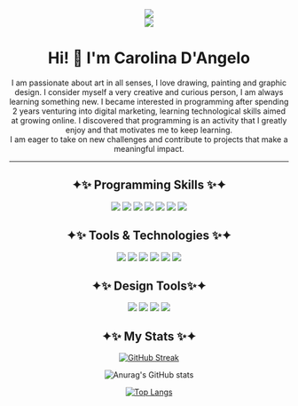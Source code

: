 <div align="center">
  <img src="https://images-wixmp-ed30a86b8c4ca887773594c2.wixmp.com/f/192ffe12-0d52-4671-be15-33ce64b681c4/daq9dlv-f1749ee9-d97c-4da1-82b7-97e256a712ba.gif?token=eyJ0eXAiOiJKV1QiLCJhbGciOiJIUzI1NiJ9.eyJzdWIiOiJ1cm46YXBwOjdlMGQxODg5ODIyNjQzNzNhNWYwZDQxNWVhMGQyNmUwIiwiaXNzIjoidXJuOmFwcDo3ZTBkMTg4OTgyMjY0MzczYTVmMGQ0MTVlYTBkMjZlMCIsIm9iaiI6W1t7InBhdGgiOiJcL2ZcLzE5MmZmZTEyLTBkNTItNDY3MS1iZTE1LTMzY2U2NGI2ODFjNFwvZGFxOWRsdi1mMTc0OWVlOS1kOTdjLTRkYTEtODJiNy05N2UyNTZhNzEyYmEuZ2lmIn1dXSwiYXVkIjpbInVybjpzZXJ2aWNlOmZpbGUuZG93bmxvYWQiXX0._JS4jaMxI3dRBF9cR4YtR4YOaviCbAHNKI3oqjXRhbc" />
</div>

<div align="center">
  <img src="https://images-wixmp-ed30a86b8c4ca887773594c2.wixmp.com/f/188ddcf2-7da4-4182-9711-a18161a5af72/d8th5lh-adac81de-8e7e-424c-97c4-2f1e4670e5c4.png?token=eyJ0eXAiOiJKV1QiLCJhbGciOiJIUzI1NiJ9.eyJzdWIiOiJ1cm46YXBwOjdlMGQxODg5ODIyNjQzNzNhNWYwZDQxNWVhMGQyNmUwIiwiaXNzIjoidXJuOmFwcDo3ZTBkMTg4OTgyMjY0MzczYTVmMGQ0MTVlYTBkMjZlMCIsIm9iaiI6W1t7InBhdGgiOiJcL2ZcLzE4OGRkY2YyLTdkYTQtNDE4Mi05NzExLWExODE2MWE1YWY3MlwvZDh0aDVsaC1hZGFjODFkZS04ZTdlLTQyNGMtOTdjNC0yZjFlNDY3MGU1YzQucG5nIn1dXSwiYXVkIjpbInVybjpzZXJ2aWNlOmZpbGUuZG93bmxvYWQiXX0.YiZz5k5aXLxaf-74SJ11p6EbXvpUwwiFgTFoFfOJYHM"/>
</div>

<h1 align="center">Hi! 👋 I'm Carolina D'Angelo</h1>

<p align="center">I am passionate about art in all senses, I love drawing, painting and graphic design. I consider myself a very creative and curious person, I am always learning something new. I became interested in programming after spending 2 years venturing into digital marketing, learning technological skills aimed at growing online. I discovered that programming is an activity that I greatly enjoy and that motivates me to keep learning. <br>I am eager to take on new challenges and contribute to projects that make a meaningful impact.</p>

<!--
**CarolinaDangelo/CarolinaDangelo** is a ✨ _special_ ✨ repository because its `README.md` (this file) appears on your GitHub profile.

Here are some ideas to get you started:

- 🔭 I’m currently working on ...
- 🌱 I’m currently learning ...
- 👯 I’m looking to collaborate on ...
- 🤔 I’m looking for help with ...
- 💬 Ask me about ...
- 📫 How to reach me: ...
- 😄 Pronouns: ...
- ⚡ Fun fact: ...
-->

---

<div align="center">
<h2>✦✨ Programming Skills ✨✦</h2>
<p>
    <img src="https://img.shields.io/badge/Html-E34F26?style=for-the-badge&logo=html5&logoColor=white">
    <img src="https://img.shields.io/badge/Css-1572B6?style=for-the-badge&logo=css3&logoColor=white">
    <img src="https://img.shields.io/badge/Sass-CC6699?style=for-the-badge&logo=sass3&logoColor=white">
    <img src="https://img.shields.io/badge/Bootstrap-7952B3?style=for-the-badge&logo=bootstrap&logoColor=white">
    <img src="https://img.shields.io/badge/JavaScript-F7DF1E?style=for-the-badge&logo=javascript&logoColor=white">
    <img src="https://img.shields.io/badge/React-61DAFB?style=for-the-badge&logo=react&logoColor=white">
    <img src="https://img.shields.io/badge/Angular-DD0031?style=for-the-badge&logo=angular&logoColor=white">
</p>

<h2>✦✨ Tools & Technologies ✨✦</h2>
<p>
    <img src="https://img.shields.io/badge/Git-F05032?style=for-the-badge&logo=git&logoColor=white">
    <img src="https://img.shields.io/badge/Github-181717?style=for-the-badge&logo=GitHub&logoColor=white">
    <img src="https://img.shields.io/badge/Wordpress-21759B?style=for-the-badge&logo=Wordpress&logoColor=white">
    <img src="https://img.shields.io/badge/Elementor-92003B?style=for-the-badge&logo=Elementor&logoColor=white">
    <img src="https://img.shields.io/badge/Notion-000000?style=for-the-badge&logo=Notion&logoColor=white">
    <img src="https://img.shields.io/badge/Trello-0052CC?style=for-the-badge&logo=Trello&logoColor=white">
</p>

<h2>✦✨ Design Tools✨✦</h2>
<p>
    <img src="https://img.shields.io/badge/Photoshop-31A8FF?style=for-the-badge&logo=Adobe Photoshop&logoColor=white">
    <img src="https://img.shields.io/badge/Illustrator-FF9A00?style=for-the-badge&logo=Adobe Illustrator&logoColor=white">
    <img src="https://img.shields.io/badge/Canva-00C4CC?style=for-the-badge&logo=Canva&logoColor=white">
    <img src="https://img.shields.io/badge/Figma-F24E1E?style=for-the-badge&logo=Figma&logoColor=white">
</p>
<h2>✦✨ My Stats ✨✦</h2>
  
[![GitHub Streak](http://github-readme-streak-stats.herokuapp.com?user=CarolinaDangelo&theme=monokai&border_radius=5&date_format=j%20M%5B%20Y%5D&mode=weekly)](https://git.io/streak-stats)

![Anurag's GitHub stats](https://github-readme-stats.vercel.app/api?username=CarolinaDangelo&show_icons=true&theme=monokai)

[![Top Langs](https://github-readme-stats.vercel.app/api/top-langs/?username=CarolinaDangelo&layout=compact&theme=monokai)](https://github.com/CarolinaDangelo/github-readme-stats)
</div>
